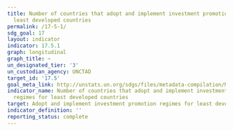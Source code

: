 ```yaml
---
title: Number of countries that adopt and implement investment promotion regimes for
  least developed countries
permalink: /17-5-1/
sdg_goal: 17
layout: indicator
indicator: 17.5.1
graph: longitudinal
graph_title: ~
un_designated_tier: '3'
un_custodian_agency: UNCTAD
target_id: '17.5'
goal_meta_link: http://unstats.un.org/sdgs/files/metadata-compilation/Metadata-Goal-17.pdf
indicator_name: Number of countries that adopt and implement investment promotion
  regimes for least developed countries
target: Adopt and implement investment promotion regimes for least developed countries.
indicator_definition: ''
reporting_status: complete
---
```

